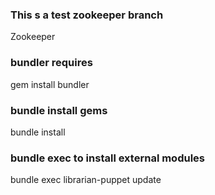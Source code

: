 ### This s a test zookeeper branch ###

Zookeeper 


### bundler requires ###

gem install bundler 

### bundle install gems 

bundle install 


### bundle exec to install external modules ###
bundle exec librarian-puppet update

